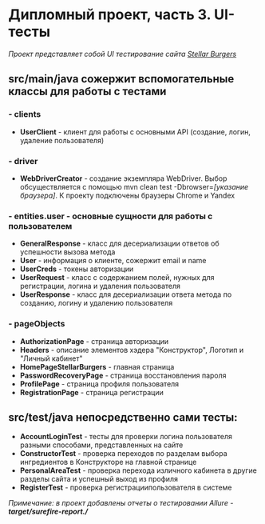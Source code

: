 # Дипломный проект, часть 3. UI-тесты

_Проект представляет собой UI тестирование сайта
[Stellar Burgers](https://stellarburgers.nomoreparties.site/)_

## src/main/java сожержит вспомогательные классы для работы с тестами
### - clients
- **UserClient** - клиент для работы с основными API (создание, логин, удаление пользователя)
### - driver
- **WebDriverCreator** - создание экземпляра WebDriver. 
Выбор обсуществляется с помощью mvn clean test -Dbrowser=_[указание браузера]_. К проекту подключены браузеры Chrome и Yandex
### - entities.user - основные сущности для работы с пользователем
- **GeneralResponse** - класс для десериализации ответов об успешности вызова метода
- **User** - информация о клиенте, сожержит email и name
- **UserCreds** - токены авторизации
- **UserRequest** - класс с содержанием полей, нужных для регистрации, логина и удаления пользователя
- **UserResponse** - класс для десериализации ответа метода по созданию, логину и удалению пользователя
### - pageObjects
- **AuthorizationPage** - страница авторизации
- **Headers** - описание элементов хэдера "Конструктор", Логотип и "Личный кабинет"
- **HomePageStellarBurgers** - главная страница
- **PasswordRecoveryPage** - страница восстановления пароля
- **ProfilePage** - страница профиля пользователя
- **RegistrationPage** - страница регистрации

## src/test/java непосредственно сами тесты:
- **AccountLoginTest** - тесты для проверки логина пользователя разными способами, представленных на сайте
- **ConstructorTest** - проверка переходов по разделам выбора ингредиентов в Конструкторе на главной странице
- **PersonalAreaTest** - проверка перехода изличного кабинета в другие разделы сайта и успешный выход из профиля
- **RegisterTest** - проверка регистрациипользователя в системе

_Примечание: в проект добавлены отчеты о тестировании Allure - **target/surefire-report./**_